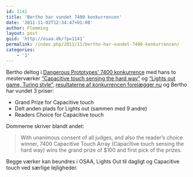 ```yaml
---
id: 1141
title: 'Bertho har vundet 7400 konkurrencen'
date: '2011-11-02T12:34:47+01:00'
author: Flemming
layout: post
guid: 'http://osaa.dk/?p=1141'
permalink: /index.php/2011/11/bertho-har-vundet-7400-konkurrencen/
categories:
    - '1'
---
```


Bertho deltog i [Dangerous Prototypes’ 7400 konkurrence](http://dangerousprototypes.com/category/7400-contest/) med hans to mesterværker [“Capacitive touch sensing the hard way”](http://www.vagrearg.org/?p=capsens1) og [“Lights out game, Turing style”](http://www.vagrearg.org/?p=lightsout), [resultaterne af konkurrencen forelægger nu](http://dangerousprototypes.com/2011/11/02/open-7400-competition-winners/) og Bertho har vundet 3 priser:

- Grand Prize for Capacitive touch
- Delt anden plads for Lights out (sammen med 9 andre)
- Readers Choice for Capacitive touch

Dommerne skriver blandt andet:

> With unanimous consent of all judges, and also the reader’s choice winner, 7400 Capacitive Touch Array (Capacitive touch sensing the hard way) wins the grand prize of $100 and first pick of the prizes.

Begge værker kan beundres i OSAA, Lights Out til dagligt og Capacitive touch ved særlige lejligheder.